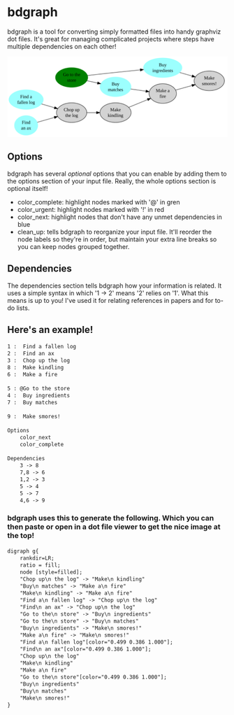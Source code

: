 # bdgraph
bdgraph is a tool for converting simply formatted files into handy graphviz dot files.
It's great for managing complicated projects where steps have multiple dependencies on
each other!

![Alt text](test/example1.png)

## Options
bdgraph has several *optional* options that you can enable by adding them to the options
section of your input file. Really, the whole options section is optional itself!
- color_complete: highlight nodes marked with '@' in gren
- color_urgent: highlight nodes marked with '!' in red
- color_next: highlight nodes that don't have any unmet dependencies in blue
- clean_up: tells bdgraph to reorganize your input file. It'll reorder the node labels
  so they're in order, but maintain your extra line breaks so you can keep nodes grouped
  together.

## Dependencies
The dependencies section tells bdgraph how your information is related. It uses a simple
syntax in which '1 -> 2' means '2' relies on '1'. What this means is up to you! I've
used it for relating references in papers and for to-do lists.

## Here's an example!
```
1 :  Find a fallen log
2 :  Find an ax
3 :  Chop up the log
8 :  Make kindling
6 :  Make a fire

5 : @Go to the store
4 :  Buy ingredients
7 :  Buy matches

9 :  Make smores!

Options
	color_next
	color_complete

Dependencies
	3 -> 8
	7,8 -> 6
	1,2 -> 3
	5 -> 4
	5 -> 7
	4,6 -> 9
```
### bdgraph uses this to generate the following. Which you can then paste or open in a dot file viewer to get the nice image at the top!
```
digraph g{
	rankdir=LR;
	ratio = fill;
	node [style=filled];
	"Chop up\n the log" -> "Make\n kindling"
	"Buy\n matches" -> "Make a\n fire"
	"Make\n kindling" -> "Make a\n fire"
	"Find a\n fallen log" -> "Chop up\n the log"
	"Find\n an ax" -> "Chop up\n the log"
	"Go to the\n store" -> "Buy\n ingredients"
	"Go to the\n store" -> "Buy\n matches"
	"Buy\n ingredients" -> "Make\n smores!"
	"Make a\n fire" -> "Make\n smores!"
	"Find a\n fallen log"[color="0.499 0.386 1.000"];
	"Find\n an ax"[color="0.499 0.386 1.000"];
	"Chop up\n the log"
	"Make\n kindling"
	"Make a\n fire"
	"Go to the\n store"[color="0.499 0.386 1.000"];
	"Buy\n ingredients"
	"Buy\n matches"
	"Make\n smores!"
}
```
